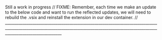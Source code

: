 Still a work in progress
// FIXME: Remember, each time we make an update to the below code and want to run the reflected updates, we will need to rebuild the .vsix and reinstall the extension in our dev container.
// _________________________________________________________________________________________________________________________________________________________________________________________
